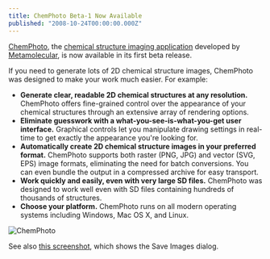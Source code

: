 ```yaml
---
title: ChemPhoto Beta-1 Now Available
published: "2008-10-24T00:00:00.000Z"
---
```


[ChemPhoto](http://metamolecular.com/chemphoto), the [chemical structure imaging application](/articles/2008/09/08/smarter-cheminformatics-from-sd-file-to-image-collection-with-chemphoto) developed by [Metamolecular](http://metamolecular.com), is now available in its first beta release.

If you need to generate lots of 2D chemical structure images, ChemPhoto was designed to make your work much easier. For example:

- **Generate clear, readable 2D chemical structures at any resolution.** ChemPhoto offers fine-grained control over the appearance of your chemical structures through an extensive array of rendering options.
- **Eliminate guesswork with a what-you-see-is-what-you-get user interface.** Graphical controls let you manipulate drawing settings in real-time to get exactly the appearance you're looking for.
- **Automatically create 2D chemical structure images in your preferred format.** ChemPhoto supports both raster (PNG, JPG) and vector (SVG, EPS) image formats, eliminating the need for batch conversions. You can even bundle the output in a compressed archive for easy transport.
- **Work quickly and easily, even with very large SD files.** ChemPhoto was designed to work well even with SD files containing hundreds of thousands of structures.
- **Choose your platform.** ChemPhoto runs on all modern operating systems including Windows, Mac OS X, and Linux.

![ChemPhoto](/images/posts/20081023/chemphoto_small.png "ChemPhoto")

See also [this screenshot](/images/posts/20081023/screen_with_save.png), which shows the Save Images dialog.

